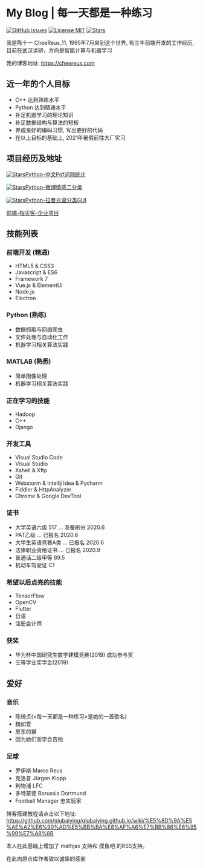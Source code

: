 # My Blog | 每一天都是一种练习

[![GitHub issues](https://img.shields.io/github/issues/Cheereus/cheereus.github.io.svg?style=flat)](https://github.com/Cheereus/cheereus.github.io/issues)
[![License MIT](https://img.shields.io/badge/license-MIT-blue.svg?style=flat)](https://github.com/home-assistant/home-assistant-iOS/blob/master/LICENSE)
[![Stars](https://img.shields.io/github/stars/Cheereus/cheereus.github.io.svg?style=social&label=Star)](https://github.com/Cheereus/cheereus.github.io)

我是陈十一 CheeReus_11, 1995年7月来到这个世界, 有三年前端开发的工作经历, 目前在武汉读研，方向是智能计算与机器学习

我的博客地址: <https://cheereus.com>

## 近一年的个人目标

* C++ 达到熟练水平
* Python 达到精通水平
* 补足机器学习的理论知识
* 补足数据结构与算法的短板
* 养成良好的编码习惯, 写出更好的代码
* 在以上目标的基础上, 2021年暑假前往大厂实习

## 项目经历及地址

[![Stars](https://img.shields.io/github/stars/Cheereus/cheereus.github.io.svg?style=social&label=Star)](https://github.com/Cheereus/PdfSplitter)[Python-中文Pdf词频统计](https://github.com/Cheereus/PdfSplitter)

[![Stars](https://img.shields.io/github/stars/Cheereus/cheereus.github.io.svg?style=social&label=Star)](https://github.com/Cheereus/WeiboEmotionAnalyzer)[Python-微博情感二分类](https://github.com/Cheereus/WeiboEmotionAnalyzer)

[![Stars](https://img.shields.io/github/stars/Cheereus/cheereus.github.io.svg?style=social&label=Star)](https://github.com/Cheereus/PyQt5-RamanSpectraClassification)[Python-拉曼光谱分类GUI](https://github.com/Cheereus/PyQt5-RamanSpectraClassification)

[前端-指尖客-企业项目](https://www.zhijianke.cc)

## 技能列表

### 前端开发 (精通)

* HTML5 & CSS3
* Javascript & ES6
* Framework 7
* Vue.js & ElementUI
* Node.js
* Electron

### Python (熟练)

* 数据抓取与网络爬虫
* 文件处理与自动化工作
* 机器学习相关算法实践

### MATLAB (熟悉)

* 简单图像处理
* 机器学习相关算法实践

### 正在学习的技能

* Hadoop
* C++
* Django

### 开发工具

* Visual Studio Code
* Visual Studio
* Xshell & Xftp
* Git
* Webstorm & Intellij Idea & Pycharm
* Fiddler & HttpAnalyzer
* Chrome & Google DevTool

### 证书

* 大学英语六级 517  ... 准备刷分 2020.6
* PAT乙级   ... 已报名 2020.6
* 大学生英语竞赛A类   ... 已报名 2020.6
* 法律职业资格证书  ... 已报名 2020.9
* 普通话二级甲等 89.5
* 机动车驾驶证 C1

### 希望以后点亮的技能

* TensorFlow
* OpenCV
* Flutter
* 日语
* 注册会计师

### 获奖

* 华为杯中国研究生数学建模竞赛(2019) 成功参与奖
* 三等学业奖学金(2019)

## 爱好

### 音乐

* 陈绮贞(<每一天都是一种练习>是她的一首歌名)
* 魏如萱
* 房东的猫
* 因为她们而学会吉他

### 足球

* 罗伊斯 Marco Reus
* 克洛普 Jürgen Klopp
* 利物浦 LFC
* 多特蒙德 Borussia Dortmund
* Football Manager 忠实玩家

博客搭建教程请点击以下地址:
<https://github.com/qiubaiying/qiubaiying.github.io/wiki/%E5%8D%9A%E5%AE%A2%E6%90%AD%E5%BB%BA%E8%AF%A6%E7%BB%86%E6%95%99%E7%A8%8B>

本人在此基础上增加了 mathjax 支持和 摸鱼吧 的RSS支持。

在此向原仓库作者致以诚挚的感谢

